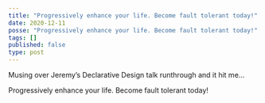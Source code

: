 ```yaml
---
title: "Progressively enhance your life. Become fault tolerant today!"
date: 2020-12-11
posse: "Progressively enhance your life. Become fault tolerant today!"
tags: []
published: false
type: post
---
```


Musing over Jeremy’s Declarative Design talk runthrough and it hit me…

Progressively enhance your life. Become fault tolerant today!